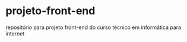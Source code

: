 # projeto-front-end
repositório para projeto front-end do curso técnico em informática para internet
